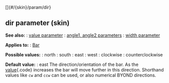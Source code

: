 []{#/{skin}/param/dir}
## dir parameter (skin)
**See also:**
:   [value parameter](#/%7Bskin%7D/param/angle)
:   [angle1, angle2 parameters](#/%7Bskin%7D/param/angle)
:   [width parameter](#/%7Bskin%7D/param/width)
<!-- -->
**Applies to:**
:   [Bar](#/%7Bskin%7D/control/bar)
<!-- -->
**Possible values:**
:   north
:   south
:   east
:   west
:   clockwise
:   counterclockwise
<!-- -->
**Default value:**
:   east
The direction/orientation of the bar. As the
[value](#/%7Bskin%7D/param/value){.code} increases the bar will move
further in this direction.
Shorthand values like `cw` and `ccw` can be used, or also numerical
BYOND directions.